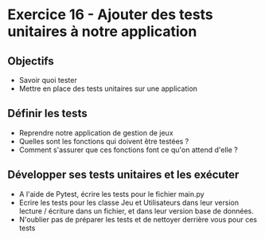 # Exercice 16 - Ajouter des tests unitaires à notre application 

## Objectifs 
* Savoir quoi tester
* Mettre en place des tests unitaires sur une application

## Définir les tests 

* Reprendre notre application de gestion de jeux
* Quelles sont les fonctions qui doivent être testées ?
* Comment s'assurer que ces fonctions font ce qu'on attend d'elle ?

## Développer ses tests unitaires et les exécuter 
* A l'aide de Pytest, écrire les tests pour le fichier main.py
* Ecrire les tests pour les classe Jeu et Utilisateurs dans leur version lecture / écriture dans un fichier, et dans leur version base de données. 
* N'oublier pas de préparer les tests et de nettoyer derrière vous pour ces tests 


